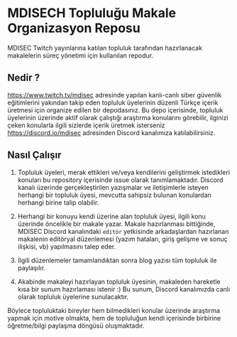 # MDISECH Topluluğu Makale Organizasyon Reposu
MDISEC Twitch yayınlarına katılan topluluk tarafından hazırlanacak makalelerin süreç yönetimi için kullanılan repodur.

## Nedir ?
https://www.twitch.tv/mdisec adresinde yapılan kanlı-canlı siber güvenlik eğitimlerini yakından takip eden topluluk üyelerinin düzenli Türkçe içerik üretmesi için organize edilen bir depodasınız. Bu depo içerisinde, topluluk üyelerinin üzerinde aktif olarak çalıştığı araştırma konularını görebilir, ilginizi çeken konularla ilgili sizlerde içerik üretmek isterseniz https://discord.io/mdisec adresinden Discord kanalımıza katılabilirsiniz.

## Nasıl Çalışır
1. Topluluk üyeleri, merak ettikleri ve/veya kendilerini geliştirmek istedikleri konuları bu repository içerisinde issue olarak tanımlamaktadır. Discord kanalı üzerinde gerçekleştirilen yazışmalar ve iletişimlerle isteyen herhangi bir topluluk üyesi, mevcutta sahipsiz bulunan konulardan herhangi birine talip olabilir.

2. Herhangi bir konuyu kendi üzerine alan topluluk üyesi, ilgili konu üzerinde öncelikle bir makale yazar. Makale hazırlanması bittiğinde, MDISEC Discord kanalındaki `editör` yetkisinde arkadaşlardan hazırlanan makalenin editöryal düzenlemesi (yazım hataları, giriş gelişme ve sonuç ilişkisi, vb) yapılmasını talep eder.

3. İlgili düzenlemeler tamamlandıktan sonra blog yazısı tüm topluluk ile paylaşılır.

4. Akabinde makaleyi hazırlayan topluluk üyesinin, makaleden hareketle kısa bir sunum hazırlaması istenir :) Bu sunum, Discord kanalımızda canlı olarak topluluk üyelerine sunulacaktır.

Böylece topluluktaki bireyler hem bilmedikleri konular üzerinde araştırma yapmak için motive olmakta, hem de topluluğun kendi içerisinde birbirine öğretme/bilgi paylaşma döngüsü oluşmaktadır.

